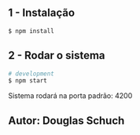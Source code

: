## 1 - Instalação

```bash
$ npm install
```

## 2 - Rodar o sistema

```bash
# development
$ npm start
```

Sistema rodará na porta padrão: 4200

## Autor: Douglas Schuch
